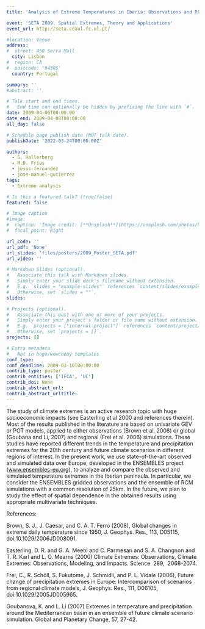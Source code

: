 ```yaml
---
title: 'Analysis of Extreme Temperatures in Iberia: Observations and RCM Simulations from the ENSEMBLES Project'

event: 'SETA 2009. Spatial Extremes, Theory and Applications'
event_url: http://seta.ceaul.fc.ul.pt/

#location: Venue
address:
#  street: 450 Serra Mall
  city: Lisbon
#  region: CA
#  postcode: '94305'
  country: Portugal

summary: ''
#abstract: ''

# Talk start and end times.
#   End time can optionally be hidden by prefixing the line with `#`.
date: 2009-04-06T00:00:00
date_end: 2009-04-08T00:00:00
all_day: false

# Schedule page publish date (NOT talk date).
publishDate: '2022-03-24T00:00:00Z'

authors: 
  - S. Hallerberg
  - M.D. Frías
  - jesus-fernandez
  - jose-manuel-gutierrez
tags: 
  - Extreme analysis

# Is this a featured talk? (true/false)
featured: false

# Image caption
#image:
#  caption: 'Image credit: [**Unsplash**](https://unsplash.com/photos/bzdhc5b3Bxs)'
#  focal_point: Right

url_code: ''
url_pdf: 'None'
url_slides: 'files/posters/2009_Poster_SETA.pdf'
url_video: ''

# Markdown Slides (optional).
#   Associate this talk with Markdown slides.
#   Simply enter your slide deck's filename without extension.
#   E.g. `slides = "example-slides"` references `content/slides/example-slides.md`.
#   Otherwise, set `slides = ""`.
slides:

# Projects (optional).
#   Associate this post with one or more of your projects.
#   Simply enter your project's folder or file name without extension.
#   E.g. `projects = ["internal-project"]` references `content/project/deep-learning/index.md`.
#   Otherwise, set `projects = []`.
projects: []

# Extra metadata
#   Not in hugo/wowchemy templates
conf_type: 
conf_deadline: 2009-03-10T00:00:00
contrib_type: poster
contrib_entities: ['IFCA', 'UC']
contrib_doi: None
contrib_abstract_url: 
contrib_abstract_urltitle: 
---
```


The study of climate extremes is an active research topic with huge socioeconomic impacts (see Easterling et al 2000 and references therein). Most of the results published in the literature are based on univariate GEV or POT models, applied to either observations (Brown et al. 2008) or global (Goubana and Li, 2007) and regional (Frei et al. 2006) simulations. These studies have reported different trends in the temperature and precipitation extremes for the 20th century and future climate scenarios in different regions of interest. In the present work, we use state-of-the-art observed and simulated data over Europe, developed in the ENSEMBLES project (www.ensembles-eu.org), to analyze and compare the observed and simulated temperature extremes in the Iberian peninsula. In particular, we consider the ENSEMBLES gridded observations and the ensemble of RCM simulations with a common resolution of 25km. In the future, we plan to study the effect of spatial dependence in the obtained results using appropriate multivariate techniques.

References:

Brown, S. J., J. Caesar, and C. A. T. Ferro (2008), Global changes in extreme daily temperature since 1950, J. Geophys. Res., 113, D05115,
doi:10.1029/2006JD008091.

Easterling, D. R. and G. A. Meehl and C. Parmesan and S. A. Changnon and T. R. Karl and L. O. Mearns (2000) Climate Extremes: Observations, Climate Extremes: Observations, Modeling, and Impacts. Science  289,  2068-2074.

Frei, C., R. Schöll, S. Fukutome, J. Schmidli, and P. L. Vidale (2006), Future change of precipitation extremes in Europe: Intercomparison of
scenarios from regional climate models, J. Geophys. Res., 111, D06105, doi:10.1029/2005JD005965.

Goubanova, K. and L. Li (2007) Extremes in temperature and precipitation around the Mediterranean basin in an ensemble of future climate scenario simulation. Global and Planetary Change, 57, 27-42.

